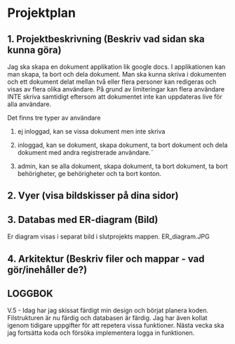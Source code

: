 # Projektplan

## 1. Projektbeskrivning (Beskriv vad sidan ska kunna göra)
Jag ska skapa en dokument applikation lik google docs. I applikationen kan man skapa, ta bort och dela dokument. Man ska kunna skriva i dokumenten och ett dokument delat mellan två eller flera personer kan redigeras och visas av flera olika användare. På grund av limiteringar kan flera användare INTE skriva samtidigt eftersom att dokumentet inte kan uppdateras live för alla användare.

Det finns tre typer av användare

1)  ej inloggad, kan se vissa dokument men inte skriva

2)  inloggad, kan se dokument, skapa dokument, ta bort dokument och dela dokument med andra registrerade användare.¨

3)  admin, kan se alla dokument, skapa dokument, ta bort dokument, ta bort behörigheter, ge behörigheter och ta bort konton.



## 2. Vyer (visa bildskisser på dina sidor)


## 3. Databas med ER-diagram (Bild)
Er diagram visas i separat bild i slutprojekts mappen. ER_diagram.JPG

## 4. Arkitektur (Beskriv filer och mappar - vad gör/inehåller de?)



## LOGGBOK

V.5 - Idag har jag skissat färdigt min design och börjat planera koden. Filstrukturen är nu färdig och databasen är färdig. Jag har även kollat igenom tidigare uppgifter för att repetera vissa funktioner. Nästa vecka ska jag fortsätta koda och försöka implementera logga in funktionen.